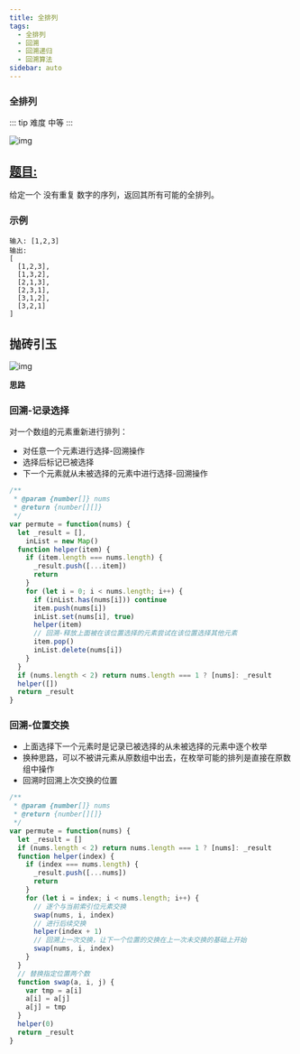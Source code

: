 ```yaml
---
title: 全排列
tags:
  - 全排列
  - 回溯
  - 回溯递归
  - 回溯算法
sidebar: auto
---
```


### 全排列

::: tip 难度
中等
:::

![img](http://qiniu.gaowenju.com/leecode/banner/more-017.jpg)

## [题目:](https://leetcode-cn.com/problems/permutations/)

给定一个 没有重复 数字的序列，返回其所有可能的全排列。

### 示例

```
输入: [1,2,3]
输出:
[
  [1,2,3],
  [1,3,2],
  [2,1,3],
  [2,3,1],
  [3,1,2],
  [3,2,1]
]
```

## 抛砖引玉

![img](http://qiniu.gaowenju.com/leecode/more-017.png)

**思路**

### 回溯-记录选择

对一个数组的元素重新进行排列：

- 对任意一个元素进行选择-回溯操作
- 选择后标记已被选择
- 下一个元素就从未被选择的元素中进行选择-回溯操作

```javascript
/**
 * @param {number[]} nums
 * @return {number[][]}
 */
var permute = function(nums) {
  let _result = [],
    inList = new Map()
  function helper(item) {
    if (item.length === nums.length) {
      _result.push([...item])
      return
    }
    for (let i = 0; i < nums.length; i++) {
      if (inList.has(nums[i])) continue
      item.push(nums[i])
      inList.set(nums[i], true)
      helper(item)
      // 回溯-释放上面被在该位置选择的元素尝试在该位置选择其他元素
      item.pop()
      inList.delete(nums[i])
    }
  }
  if (nums.length < 2) return nums.length === 1 ? [nums]: _result
  helper([])
  return _result
}
```

### 回溯-位置交换

- 上面选择下一个元素时是记录已被选择的从未被选择的元素中逐个枚举
- 换种思路，可以不被讲元素从原数组中出去，在枚举可能的排列是直接在原数组中操作
- 回溯时回溯上次交换的位置

```javascript
/**
 * @param {number[]} nums
 * @return {number[][]}
 */
var permute = function(nums) {
  let _result = []
  if (nums.length < 2) return nums.length === 1 ? [nums]: _result
  function helper(index) {
    if (index === nums.length) {
      _result.push([...nums])
      return
    }
    for (let i = index; i < nums.length; i++) {
      // 逐个与当前索引位元素交换
      swap(nums, i, index)
      // 进行后续交换
      helper(index + 1)
      // 回溯上一次交换，让下一个位置的交换在上一次未交换的基础上开始
      swap(nums, i, index)
    }
  }
  // 替换指定位置两个数
  function swap(a, i, j) {
    var tmp = a[i]
    a[i] = a[j]
    a[j] = tmp
  }
  helper(0)
  return _result
}
```
